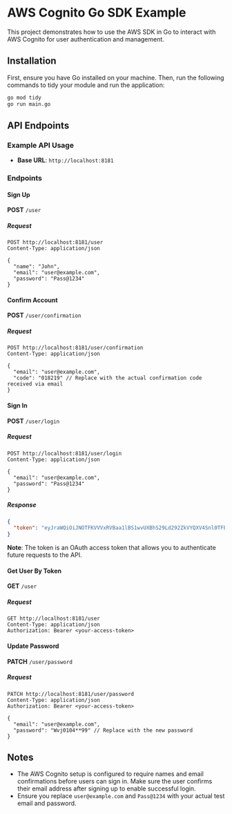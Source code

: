 # AWS Cognito Go SDK Example

This project demonstrates how to use the AWS SDK in Go to interact with AWS Cognito for user authentication and management.

## Installation

First, ensure you have Go installed on your machine. Then, run the following commands to tidy your module and run the application:

```bash
go mod tidy
go run main.go
```

## API Endpoints

### Example API Usage

- **Base URL**: `http://localhost:8181`

### Endpoints

#### Sign Up

**POST** `/user`

##### Request

```http
POST http://localhost:8181/user
Content-Type: application/json

{
  "name": "John",
  "email": "user@example.com",
  "password": "Pass@1234"
}
```

#### Confirm Account

**POST** `/user/confirmation`

##### Request

```http
POST http://localhost:8181/user/confirmation
Content-Type: application/json

{
  "email": "user@example.com",
  "code": "018219" // Replace with the actual confirmation code received via email
}
```

#### Sign In

**POST** `/user/login`

##### Request

```http
POST http://localhost:8181/user/login
Content-Type: application/json

{
  "email": "user@example.com",
  "password": "Pass@1234"
}
```

##### Response

```json
{
  "token": "eyJraWQiOiJNOTFKVVVxRVBaa1lBS1wvUXBhS29Ld292ZkVYQXV4Snl0TFBFWkk0Z3Bjbz0iLCJhbGciOiJSUzI1NiJ9..."
}
```

**Note**: The token is an OAuth access token that allows you to authenticate future requests to the API.

#### Get User By Token

**GET** `/user`

##### Request

```http
GET http://localhost:8181/user
Content-Type: application/json
Authorization: Bearer <your-access-token>
```

#### Update Password

**PATCH** `/user/password`

##### Request

```http
PATCH http://localhost:8181/user/password
Content-Type: application/json
Authorization: Bearer <your-access-token>

{
  "email": "user@example.com",
  "password": "Wvj0104**99" // Replace with the new password
}
```

## Notes

- The AWS Cognito setup is configured to require names and email confirmations before users can sign in. Make sure the user confirms their email address after signing up to enable successful login.
- Ensure you replace `user@example.com` and `Pass@1234` with your actual test email and password.

